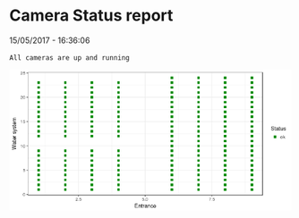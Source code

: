Camera Status report
================
15/05/2017 - 16:36:06

    All cameras are up and running

![](camreport_files/figure-markdown_github/unnamed-chunk-2-1.png)
